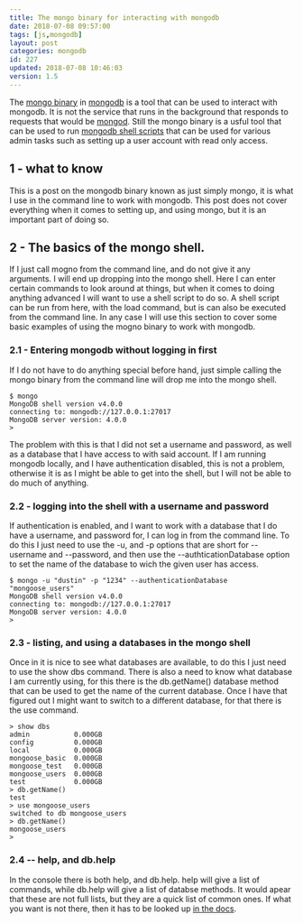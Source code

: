 ```yaml
---
title: The mongo binary for interacting with mongodb
date: 2018-07-08 09:57:00
tags: [js,mongodb]
layout: post
categories: mongodb
id: 227
updated: 2018-07-08 10:46:03
version: 1.5
---
```


The [mongo binary](https://docs.mongodb.com/manual/reference/program/mongo/) in [mongodb](https://www.mongodb.com/) is a tool that can be used to interact with mongodb. It is not the service that runs in the background that responds to requests that would be [mongod](/2018/07/08/mongodb-the-mongod-binary/). Still the mongo binary is a usful tool that can be used to run [mongodb shell scripts](/2018/07/05/mongodb-making-shell-scripts/) that can be used for various admin tasks such as setting up a user account with read only access.

<!-- more -->

## 1 - what to know

This is a post on the mongodb binary known as just simply mongo, it is what I use in the command line to work with mongodb. This post does not cover everything when it comes to setting up, and using mongo, but it is an important part of doing so.

## 2 - The basics of the mongo shell.

If I just call mogno from the command line, and do not give it any arguments. I will end up dropping into the mongo shell. Here I can enter certain commands to look around at things, but when it comes to doing anything advanced I will want to use a shell script to do so. A shell script can be run from here, with the load command, but is can also be executed from the command line. In any case I will use this section to cover some basic examples of using the mogno binary to work with mongodb.

### 2.1 - Entering mongodb without logging in first

If I do not have to do anything special before hand, just simple calling the mongo binary from the command line will drop me into the mongo shell.

```
$ mongo
MongoDB shell version v4.0.0
connecting to: mongodb://127.0.0.1:27017
MongoDB server version: 4.0.0
>
```

The problem with this is that I did not set a username and password, as well as a database that I have access to with said account. If I am running mongodb locally, and I have authentication disabled, this is not a problem, otherwise it is as I might be able to get into the shell, but I will not be able to do much of anything.

### 2.2 - logging into the shell with a username and password

If authentication is enabled, and I want to work with a database that I do have a username, and password for, I can log in from the command line. To do this I just need to use the -u, and -p options that are short for --username and --password, and then use the --authticationDatabase option to set the name of the database to wich the given user has access.

```
$ mongo -u "dustin" -p "1234" --authenticationDatabase "mongoose_users"
MongoDB shell version v4.0.0
connecting to: mongodb://127.0.0.1:27017
MongoDB server version: 4.0.0
>
```

### 2.3 - listing, and using a databases in the mongo shell

Once in it is nice to see what databases are available, to do this I just need to use the show dbs command. There is also a need to know what database I am currently using, for this there is the db.getName() database method that can be used to get the name of the current database. Once I have that figured out I might want to switch to a different database, for that there is the use command.

```
> show dbs
admin           0.000GB
config          0.000GB
local           0.000GB
mongoose_basic  0.000GB
mongoose_test   0.000GB
mongoose_users  0.000GB
test            0.000GB
> db.getName()
test
> use mongoose_users
switched to db mongoose_users
> db.getName()
mongoose_users
>
```

### 2.4 -- help, and db.help

In the console there is both help, and db.help. help will give a list of commands, while db.help will give a list of databse methods. It would apear that these are not full lists, but they are a quick list of common ones. If what you want is not there, then it has to be looked up [in the docs](https://docs.mongodb.com/manual/reference/mongo-shell/).
